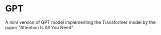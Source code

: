 # GPT
A mini version of GPT model implementing the Transformer model by the paper "Attention Is All You Need"
